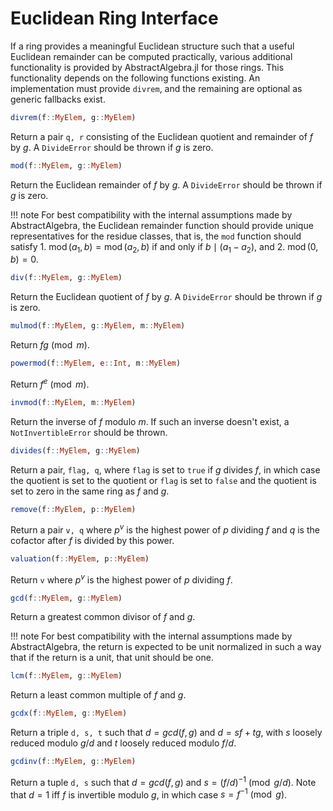 # Euclidean Ring Interface

If a ring provides a meaningful Euclidean structure such that a useful Euclidean
remainder can be computed practically, various additional functionality is provided
by AbstractAlgebra.jl for those rings. This functionality depends on the following
functions existing. An implementation must provide `divrem`, and the remaining
are optional as generic fallbacks exist.

```julia
divrem(f::MyElem, g::MyElem)
```

Return a pair `q, r` consisting of the Euclidean quotient and remainder of $f$
by $g$. A `DivideError` should be thrown if $g$ is zero.

```julia
mod(f::MyElem, g::MyElem)
```

Return the Euclidean remainder of $f$ by $g$. A `DivideError` should be thrown
if $g$ is zero.

!!! note
    For best compatibility with the internal assumptions made by AbstractAlgebra,
    the Euclidean remainder function should provide unique representatives for
    the residue classes, that is, the `mod` function should satisfy
        1. $\operatorname{mod}(a_1, b) = \operatorname{mod}(a_2, b)$ if and only if $b \mid (a_1 - a_2)$, and
        2. $\operatorname{mod}(0, b) = 0$.

```julia
div(f::MyElem, g::MyElem)
```

Return the Euclidean quotient of $f$ by $g$. A `DivideError` should be thrown
if $g$ is zero.

```julia
mulmod(f::MyElem, g::MyElem, m::MyElem)
```

Return $fg \pmod{m}$.

```julia
powermod(f::MyElem, e::Int, m::MyElem)
```

Return $f^e \pmod{m}$.

```julia
invmod(f::MyElem, m::MyElem)
```

Return the inverse of $f$ modulo $m$. If such an inverse doesn't exist, a
`NotInvertibleError` should be thrown.

```julia
divides(f::MyElem, g::MyElem)
```

Return a pair, `flag, q`, where `flag` is set to `true` if $g$ divides $f$, in which
case the quotient is set to the quotient or `flag` is set to `false` and the quotient
is set to zero in the same ring as $f$ and $g$.

```julia
remove(f::MyElem, p::MyElem)
```

Return a pair `v, q` where $p^v$ is the highest power of $p$ dividing $f$ and $q$ is
the cofactor after $f$ is divided by this power.

```julia
valuation(f::MyElem, p::MyElem)
```

Return `v` where $p^v$ is the highest power of $p$ dividing $f$.

```julia
gcd(f::MyElem, g::MyElem)
```

Return a greatest common divisor of $f$ and $g$.

!!! note
    For best compatibility with the internal assumptions made by
    AbstractAlgebra, the return is expected to be unit normalized in such a
    way that if the return is a unit, that unit should be one.

```julia
lcm(f::MyElem, g::MyElem)
```

Return a least common multiple of $f$ and $g$.

```julia
gcdx(f::MyElem, g::MyElem)
```

Return a triple `d, s, t` such that $d = gcd(f, g)$ and $d = sf + tg$, with $s$
loosely reduced modulo $g/d$ and $t$ loosely reduced modulo $f/d$.

```julia
gcdinv(f::MyElem, g::MyElem)
```

Return a tuple `d, s` such that $d = gcd(f, g)$ and $s = (f/d)^{-1} \pmod{g/d}$. Note
that $d = 1$ iff $f$ is invertible modulo $g$, in which case $s = f^{-1} \pmod{g}$.
